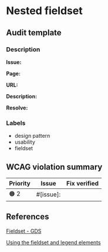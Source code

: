 # Nested fieldset



## Audit template

### Description

**Issue:** 

**Page:**

**URL:** 

**Description:** 

**Resolve:** 

### Labels

* design pattern
* usability
* fieldset

## WCAG violation summary

| Priority | Issue | Fix verified |
| -------- | ----- | ------------ |
| 🟠 2     | #[issue]:  | |

## References

[Fieldset - GDS](https://design-system.service.gov.uk/components/fieldset/)

[Using the fieldset and legend elements](https://accessibility.blog.gov.uk/2016/07/22/using-the-fieldset-and-legend-elements/)
